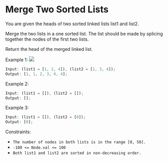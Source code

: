 # Merge Two Sorted Lists

You are given the heads of two sorted linked lists list1 and list2.

Merge the two lists in a one sorted list. The list should be made by splicing together the nodes of the first two lists.

Return the head of the merged linked list.

Example 1:
<img src = https://assets.leetcode.com/uploads/2020/10/03/merge_ex1.jpg />

```jsx
Input: (list1 = [1, 2, 4]), (list2 = [1, 3, 4]);
Output: [1, 1, 2, 3, 4, 4];
```

Example 2:

```jsx
Input: (list1 = []), (list2 = []);
Output: [];
```

Example 3:

```jsx
Input: (list1 = []), (list2 = [0]);
Output: [0];
```

Constraints:

- `The number of nodes in both lists is in the range [0, 50].`
- `-100 <= Node.val <= 100`
- `Both list1 and list2 are sorted in non-decreasing order.`
